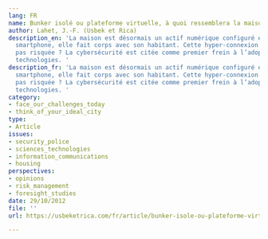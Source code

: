 ```yaml
---
lang: FR
name: Bunker isolé ou plateforme virtuelle, à quoi ressemblera la maison du futur ?
author: Lahet, J.-F. (Usbek et Rica)
description_en: 'La maison est désormais un actif numérique configuré et piloté par
  smartphone, elle fait corps avec son habitant. Cette hyper-connexion n''est-elle
  pas risquée ? La cybersécurité est citée comme premier frein à l’adoption de ces
  technologies. '
description_fr: 'La maison est désormais un actif numérique configuré et piloté par
  smartphone, elle fait corps avec son habitant. Cette hyper-connexion n''est-elle
  pas risquée ? La cybersécurité est citée comme premier frein à l’adoption de ces
  technologies. '
category:
- face_our_challenges_today
- think_of_your_ideal_city
type:
- Article
issues:
- security_police
- sciences_technologies
- information_communications
- housing
perspectives:
- opinions
- risk_management
- foresight_studies
date: 29/10/2012
file: ''
url: https://usbeketrica.com/fr/article/bunker-isole-ou-plateforme-virtuelle-a-quoi-ressemblera-la-maison-du-futur

---
```

